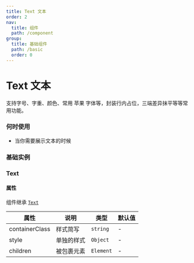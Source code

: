```yaml
---
title: Text 文本
order: 2
nav:
  title: 组件
  path: /component
group:
  title: 基础组件
  path: /basic
  order: 0
---
```


# Text 文本

支持字号、字重、颜色、常用 苹果 字体等，封装行内占位，三端差异抹平等等常用功能。

### 何时使用

- 当你需要展示文本的时候

### 基础实例

<code src="./__fixtures__/index.tsx"></code>

### Text

#### 属性

组件继承 [`Text`](https://reactnative.dev/docs/text)

| 属性           | 说明       | 类型      | 默认值 |
| -------------- | ---------- | --------- | ------ |
| containerClass | 样式简写   | `string`  | -      |
| style          | 单独的样式 | `Object`  | -      |
| children       | 被包裹元素 | `Element` | -      |
